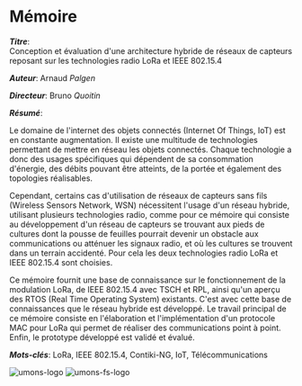 # Mémoire
***Titre***: <br/>
Conception et évaluation d'une architecture hybride de réseaux de capteurs reposant sur les technologies radio LoRa et IEEE 802.15.4

***Auteur***: Arnaud *Palgen*<br />

***Directeur***: Bruno *Quoitin*<br />

***Résumé***: <br/>

Le domaine de l'internet des objets connectés (Internet Of Things, IoT) est en constante augmentation. Il existe une multitude de technologies permettant de mettre en réseau les objets connectés. Chaque technologie a donc des usages spécifiques qui dépendent de sa consommation d'énergie, des débits pouvant être atteints, de la portée et également des topologies réalisables.

Cependant, certains cas d'utilisation de réseaux de capteurs sans fils (Wireless Sensors Network, WSN) nécessitent l'usage d'un réseau hybride, utilisant plusieurs technologies radio, comme pour ce mémoire qui consiste au développement d'un réseau de capteurs se trouvant aux pieds de cultures dont la pousse de feuilles pourrait devenir un obstacle aux communications ou atténuer les signaux radio, et où les cultures se trouvent dans un terrain accidenté. Pour cela les deux technologies radio LoRa et IEEE 802.15.4 sont choisies.

Ce mémoire fournit une base de connaissance sur le fonctionnement de la modulation LoRa, de IEEE 802.15.4 avec TSCH et RPL, ainsi qu'un aperçu des RTOS (Real Time Operating System) existants. C'est avec cette base de connaissances que le réseau hybride est développé. Le travail principal de ce mémoire consiste en l'élaboration et l'implémentation d'un protocole MAC pour LoRa qui permet de réaliser des communications point à point. Enfin, le prototype développé est validé et évalué.<br/>

***Mots-clés***: LoRa, IEEE 802.15.4, Contiki-NG, IoT, Télécommunications



![umons-logo](https://web.umons.ac.be/app/uploads/2018/02/UMONS-rouge-quadri-avec-texteth-300x103.png "") ![umons-fs-logo](https://web.umons.ac.be/app/uploads/2018/02/Sciencesvert-rouge-300x133.png "")

